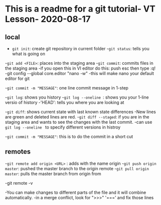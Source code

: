 
# This is a readme for a git tutorial- VT Lesson- 2020-08-17


## local
- `git init`: create git repository in current folder
-`git status`: tells you what is going on 

-`git add <FILE>`: places <FILE> into the staging area
-`git commit`: commits files in the staging area
	-if you open this in VI editor do this: push esc then type :q!
	-git config --global core.editor "nano -w"
		-this will make nano your default editor for git

-`git commit -m "MESSAGE"`: one line commit message in 1-step


-`git log`: shows you history 
	-`git log --oneline `: shows you your 1-line versio of history
-'HEAD': tells you where you are looking at

-`git diff`: shows current state with last known state differences
	-New lines are green and deleted lines are red.
	-`git diff --staged`: if you are in the staging area and wants to see the changes with the last commit.
	-can use `git log --oneline ` to specify different versions in histroy

-`git commit -m "MESSAGE"`: this is to do the commit in a short cut

## remotes

-`git remote add origin <URL>` : adds <URL> with the name origin
-`git push origin master`: pushed the master branch to the origin remote
-`git pull origin master`: pulls the master branch from origin from 

-git remote -v

-You can make changes to different parts of the file and it will combine automatically.
-in a merge conflict, look for ">>>" '===' and fix those lines
